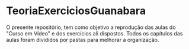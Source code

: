 # TeoriaExerciciosGuanabara
O presente repositório, tem como objetivo a reprodução das aulas do "Curso em Vídeo" e dos exercícios ali dispostos.
Todos os capítulos das aulas foram divididos por pastas para melhorar a organização.
